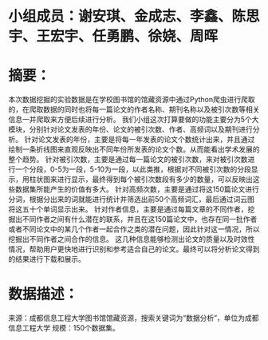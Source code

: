 # 小组成员：谢安琪、金成志、李鑫、陈思宇、王宏宇、任勇鹏、徐娆、周晖

# 摘要：
本次数据挖掘的实验数据是在学校图书馆的馆藏资源中通过Python爬虫进行爬取的，在爬取数据的同时也将每一篇论文的作者名称、期刊名称以及被引次数等相关信息一并爬取来方便后续进行分析。
我们小组这次打算要做的功能主要分为5个大模块，分别针对论文发表的年份、论文的被引次数、作者、高频词以及期刊进行分析。
针对论文发表的年份，主要是将每一年发表的论文个数统计出来，并且通过绘制一条折线图来直观反映出不同年份所发表的论文个数。从而能看出学术发展的整个趋势。
针对被引次数，主要是通过每一篇论文的被引次数，来对被引次数进行一个分段，0-5为一段，5-10为一段，以此类推，根据对不同被引次数的分段显示，用柱状图来进行显示，最终得到每个被引次数段有多少的数量，可以反映出这些数据集所能产生的价值有多大。
针对高频次数，主要是通过将这150篇论文进行分词，根据分出来的词就能进行统计并筛选出前50个高频词汇，最后通过词云图将这五十个单词显示出来。
针对作者信息，主要是通过每篇文章的不同作者，挖掘出不同作者之间有什么潜在的联系，并且在这150篇论文中，也存在同一批作者或者不同论文中的某几个作者一起合作之类的潜在问题，因此针对这一情况，所以挖掘出不同作者之间合作的信息。
这几种信息能够检测出论文的质量以及时效性情况，帮助用户更快地进行识别和参考适合自己的论文。最终可以将分析论文得到的结果进行下载和展示。

# 数据描述：
来源：成都信息工程大学图书馆馆藏资源，搜索关键词为“数据分析”，单位为成都信息工程大学
规模：150个数据集。


